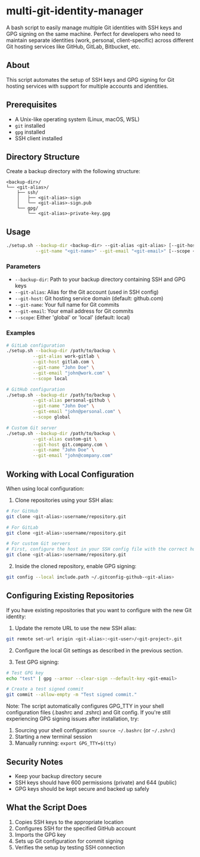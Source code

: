 # multi-git-identity-manager

A bash script to easily manage multiple Git identities with SSH keys and GPG signing on the same machine. Perfect for developers who need to maintain separate identities (work, personal, client-specific) across different Git hosting services like GitHub, GitLab, Bitbucket, etc.

## About

This script automates the setup of SSH keys and GPG signing for Git hosting services with support for multiple accounts and identities.

## Prerequisites

- A Unix-like operating system (Linux, macOS, WSL)
- `git` installed
- `gpg` installed
- SSH client installed

## Directory Structure

Create a backup directory with the following structure:
```
<backup-dir>/
└── <git-alias>/
    ├── ssh/
    │   ├── <git-alias>-sign
    │   └── <git-alias>-sign.pub
    └── gpg/
        └── <git-alias>-private-key.gpg
```

## Usage

```bash
./setup.sh --backup-dir <backup-dir> --git-alias <git-alias> [--git-host <git-host>] \
           --git-name "<git-name>" --git-email "<git-email>" [--scope <scope>]
```

### Parameters

* `--backup-dir`: Path to your backup directory containing SSH and GPG keys
* `--git-alias`: Alias for the Git account (used in SSH config)
* `--git-host`: Git hosting service domain (default: github.com)
* `--git-name`: Your full name for Git commits
* `--git-email`: Your email address for Git commits
* `--scope`: Either 'global' or 'local' (default: local)

### Examples

```bash
# GitLab configuration
./setup.sh --backup-dir /path/to/backup \
          --git-alias work-gitlab \
          --git-host gitlab.com \
          --git-name "John Doe" \
          --git-email "john@work.com" \
          --scope local

# GitHub configuration
./setup.sh --backup-dir /path/to/backup \
          --git-alias personal-github \
          --git-name "John Doe" \
          --git-email "john@personal.com" \
          --scope global

# Custom Git server
./setup.sh --backup-dir /path/to/backup \
          --git-alias custom-git \
          --git-host git.company.com \
          --git-name "John Doe" \
          --git-email "john@company.com"
```

## Working with Local Configuration

When using local configuration:

1. Clone repositories using your SSH alias:
```bash
# For GitHub
git clone <git-alias>:username/repository.git

# For GitLab
git clone <git-alias>:username/repository.git

# For custom Git servers
# First, configure the host in your SSH config file with the correct hostname
git clone <git-alias>:username/repository.git
```

2. Inside the cloned repository, enable GPG signing:
```bash
git config --local include.path ~/.gitconfig-github-<git-alias>
```

## Configuring Existing Repositories

If you have existing repositories that you want to configure with the new Git identity:

1. Update the remote URL to use the new SSH alias:
```bash
git remote set-url origin <git-alias>:<git-user>/<git-project>.git
```

2. Configure the local Git settings as described in the previous section.

3. Test GPG signing:
```bash
# Test GPG key
echo "test" | gpg --armor --clear-sign --default-key <git-email>

# Create a test signed commit
git commit --allow-empty -m "Test signed commit."
```

Note: The script automatically configures GPG_TTY in your shell configuration files (.bashrc and .zshrc) and Git config. If you're still experiencing GPG signing issues after installation, try:
1. Sourcing your shell configuration: `source ~/.bashrc` (or `~/.zshrc`)
2. Starting a new terminal session
3. Manually running: `export GPG_TTY=$(tty)`

## Security Notes

- Keep your backup directory secure
- SSH keys should have 600 permissions (private) and 644 (public)
- GPG keys should be kept secure and backed up safely

## What the Script Does

1. Copies SSH keys to the appropriate location
2. Configures SSH for the specified GitHub account
3. Imports the GPG key
4. Sets up Git configuration for commit signing
5. Verifies the setup by testing SSH connection
